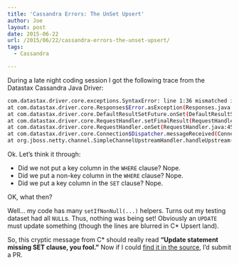 ```yaml
---
title: 'Cassandra Errors: The UnSet Upsert'
author: Joe
layout: post
date: 2015-06-22
url: /2015/06/22/cassandra-errors-the-unset-upsert/
tags:
  - Cassandra

---
```

During a late night coding session I got the following trace from the Datastax Cassandra Java Driver:

```bash
com.datastax.driver.core.exceptions.SyntaxError: line 1:36 mismatched input 'WHERE' expecting K_SET (UPDATE my_table [WHERE] id...)
at com.datastax.driver.core.Responses$Error.asException(Responses.java:101) ~[cassandra-driver-core-2.1.5.jar:na]
at com.datastax.driver.core.DefaultResultSetFuture.onSet(DefaultResultSetFuture.java:140) ~[cassandra-driver-core-2.1.5.jar:na]
at com.datastax.driver.core.RequestHandler.setFinalResult(RequestHandler.java:293) ~[cassandra-driver-core-2.1.5.jar:na]
at com.datastax.driver.core.RequestHandler.onSet(RequestHandler.java:455) ~[cassandra-driver-core-2.1.5.jar:na]
at com.datastax.driver.core.Connection$Dispatcher.messageReceived(Connection.java:734) ~[cassandra-driver-core-2.1.5.jar:na]
at org.jboss.netty.channel.SimpleChannelUpstreamHandler.handleUpstream(SimpleChannelUpstreamHandler.java:70) ~[netty-3.10.1.Final.jar:na]
```

Ok. Let&#8217;s think it through:

* Did we not put a key column in the `WHERE` clause? Nope. 
* Did we put a non-key column in the `WHERE` clause? Nope. 
* Did we put a key column in the `SET` clause? Nope. 

OK, what then?

Well&#8230; my code has many `setIfNonNull(...)` helpers. Turns out my testing dataset had all `NULL`s. Thus, nothing was being set! Obviously an `UPDATE` must update something (though the lines are blurred in C* Upsert land).

So, this cryptic message from C* should really read **&#8220;Update statement missing SET clause, you fool.&#8221;** Now if I could <a href="https://github.com/apache/cassandra/search?utf8=%E2%9C%93&q=mismatched" target="_blank">find it in the source</a>, I&#8217;d submit a PR.

